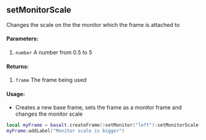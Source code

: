 ## setMonitorScale
Changes the scale on the the monitor which the frame is attached to

#### Parameters: 
1. `number` A number from 0.5 to 5

#### Returns:
1. `frame` The frame being used

#### Usage:
* Creates a new base frame, sets the frame as a monitor frame and changes the monitor scale
```lua
local myFrame = basalt.createFrame()setMonitor("left"):setMonitorScale(2)
myFrame:addLabel("Monitor scale is bigger")
```
